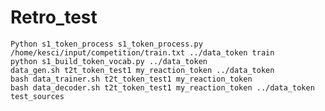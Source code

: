 # Retro_test

	Python s1_token_process s1_token_process.py /home/kesci/input/competition/train.txt ../data_token train 
	python s1_build_token_vocab.py ../data_token 
	data_gen.sh t2t_token_test1 my_reaction_token ../data_token
	bash data_trainer.sh t2t_token_test1 my_reaction_token
	bash data_decoder.sh t2t_token_test1 my_reaction_token ../data_token test_sources
